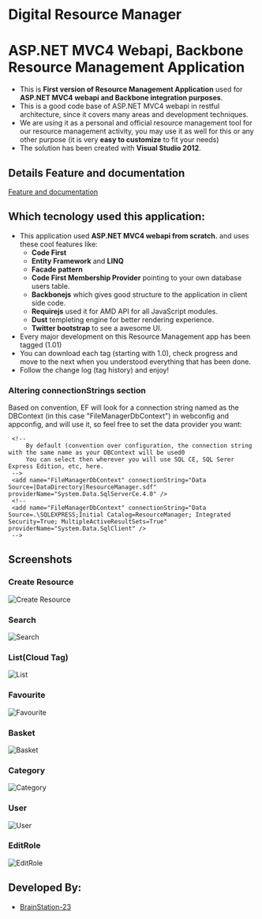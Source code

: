 Digital Resource Manager
========================
# ASP.NET MVC4 Webapi, Backbone Resource Management Application
 * This is  **First version of Resource Management Application** used for **ASP.NET MVC4 webapi and Backbone integration purposes**. 
 * This is a good code base of ASP.NET MVC4 webapi in restful architecture, since it covers many areas and development techniques.
 * We are using it as a personal and official resource management tool for our resource management activity, you may use it as well for this or any other purpose (it is very **easy to customize** to fit your needs) 
 * The solution has been created with **Visual Studio 2012**.
 
## Details Feature and documentation

[Feature and documentation](http://brainstation-23.github.com/Digital_Resource_manager/)

## Which tecnology used this application:

 * This application used **ASP.NET MVC4 webapi from scratch.** and uses these cool features  like:
   * **Code First**
   * **Entity Framework** and **LINQ**
   * **Facade pattern**
   * **Code First Membership Provider** pointing to your own database users table.
   * **Backbonejs** which gives good structure to the application in client side code.
   * **Requirejs** used it for AMD API for all JavaScript modules.
   * **Dust** templeting engine for better rendering experience.
   * **Twitter bootstrap** to see a awesome UI.
 * Every major development on this Resource Management app has been tagged (1.01)
 * You can download each tag (starting with 1.0), check progress and move to the next when you understood everything that has been done.
 * Follow the change log (tag history) and enjoy!
 
### Altering connectionStrings section 

Based on convention, EF will look for a connection string named as the DBContext (in this case "FileManagerDbContext") in webconfig and appconfig, and will use it, so feel free to set the data provider you want:

     <!-- 
         By default (convention over configuration, the connection string with the same name as your DBContext will be used0 
         You can select then wherever you will use SQL CE, SQL Serer Express Edition, etc, here. 
     -->
     <add name="FileManagerDbContext" connectionString="Data Source=|DataDirectory|ResourceManager.sdf" providerName="System.Data.SqlServerCe.4.0" />
     <!--
     <add name="FileManagerDbContext" connectionString="Data Source=.\SQLEXPRESS;Initial Catalog=ResourceManager; Integrated Security=True; MultipleActiveResultSets=True" providerName="System.Data.SqlClient" />
     -->
	 

## Screenshots

### Create Resource

![Create Resource](https://github.com/BrainStation-23/Digital_Resource_manager/raw/master/ResourceScreenshot/addResource.png)

### Search

![Search](https://github.com/BrainStation-23/Digital_Resource_manager/raw/master/ResourceScreenshot/Search.png)

### List(Cloud Tag)

![List](https://github.com/BrainStation-23/Digital_Resource_manager/raw/master/ResourceScreenshot/list.png)	


### Favourite

![Favourite](https://github.com/BrainStation-23/Digital_Resource_manager/raw/master/ResourceScreenshot/Favourite.png)

### Basket

![Basket](https://github.com/BrainStation-23/Digital_Resource_manager/raw/master/ResourceScreenshot/Basket.png)

### Category

![Category](https://github.com/BrainStation-23/Digital_Resource_manager/raw/master/ResourceScreenshot/Category.png)

### User

![User](https://github.com/BrainStation-23/Digital_Resource_manager/raw/master/ResourceScreenshot/User.png)

### EditRole

![EditRole](https://github.com/BrainStation-23/Digital_Resource_manager/raw/master/ResourceScreenshot/EditRole.png)


## Developed By:

* [BrainStation-23](http://www.brainstation-23.com)